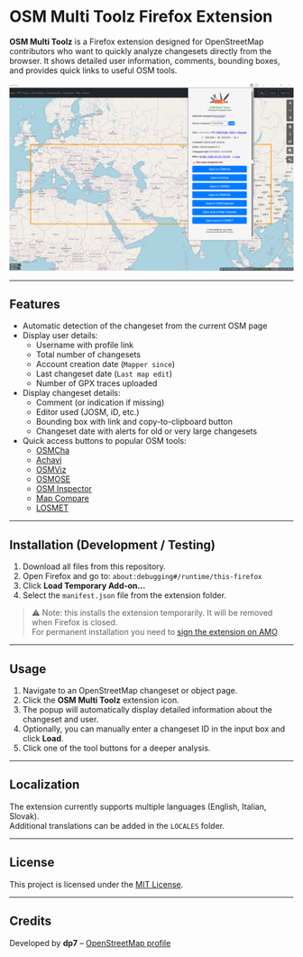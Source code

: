 # OSM Multi Toolz Firefox Extension

**OSM Multi Toolz** is a Firefox extension designed for OpenStreetMap contributors who want to quickly analyze changesets directly from the browser. It shows detailed user information, comments, bounding boxes, and provides quick links to useful OSM tools.

<img alt="OSM Multi Toolz" src="https://github.com/dp7x/OSM_Multi_Toolz_chrome/blob/main/readme/osmmultitoolz.png" />

---

## Features

- Automatic detection of the changeset from the current OSM page  
- Display user details:  
  - Username with profile link  
  - Total number of changesets  
  - Account creation date (`Mapper since`)  
  - Last changeset date (`Last map edit`)  
  - Number of GPX traces uploaded  
- Display changeset details:  
  - Comment (or indication if missing)  
  - Editor used (JOSM, iD, etc.)  
  - Bounding box with link and copy-to-clipboard button  
  - Changeset date with alerts for old or very large changesets  
- Quick access buttons to popular OSM tools:  
  - [OSMCha](https://osmcha.org)  
  - [Achavi](https://overpass-api.de/achavi/)  
  - [OSMViz](https://resultmaps.neis-one.org/osm-change-viz)  
  - [OSMOSE](https://osmose.openstreetmap.fr/)  
  - [OSM Inspector](https://tools.geofabrik.de/osmi/)  
  - [Map Compare](https://mc.bbbike.org/)  
  - [LOSMET](https://resultmaps.neis-one.org/osm-edits-tile/)  

---

## Installation (Development / Testing)

1. Download all files from this repository.  
2. Open Firefox and go to: `about:debugging#/runtime/this-firefox`  
3. Click **Load Temporary Add-on…**  
4. Select the `manifest.json` file from the extension folder.  

> ⚠️ Note: this installs the extension temporarily. It will be removed when Firefox is closed.  
> For permanent installation you need to [sign the extension on AMO](https://addons.mozilla.org/).  

---

## Usage

1. Navigate to an OpenStreetMap changeset or object page.  
2. Click the **OSM Multi Toolz** extension icon.  
3. The popup will automatically display detailed information about the changeset and user.  
4. Optionally, you can manually enter a changeset ID in the input box and click **Load**.  
5. Click one of the tool buttons for a deeper analysis.  

---

## Localization

The extension currently supports multiple languages (English, Italian, Slovak).  
Additional translations can be added in the `LOCALES` folder.  

---

## License

This project is licensed under the [MIT License](https://opensource.org/licenses/MIT).  

---

## Credits

Developed by **dp7** – [OpenStreetMap profile](https://www.openstreetmap.org/user/dp7)  
